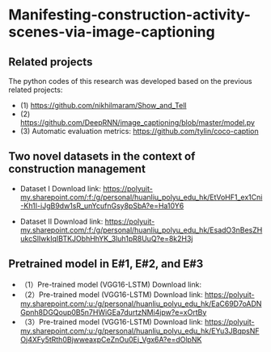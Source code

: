 Manifesting-construction-activity-scenes-via-image-captioning
===================

## Related projects ##

The python codes of this research was developed based on the previous related projects:
- (1) https://github.com/nikhilmaram/Show_and_Tell
- (2) https://github.com/DeepRNN/image_captioning/blob/master/model.py
- (3) Automatic evaluation metrics: https://github.com/tylin/coco-caption

## Two novel datasets in the context of construction management ##

- Dataset I Download link: https://polyuit-my.sharepoint.com/:f:/g/personal/huanliu_polyu_edu_hk/EtVoHF1_ex1Cni-Kh1I-iJgB9dw1sR_unYcufnGsy8pSbA?e=Ha10Y6

- Dataset II Download link: https://polyuit-my.sharepoint.com/:f:/g/personal/huanliu_polyu_edu_hk/EsadO3nBesZHukcSlIwkIqIBTKJObhHhYK_3luh1pR8UuQ?e=8k2H3j

## Pretrained model in E#1, E#2, and E#3 ##

- （1）Pre-trained model (VGG16-LSTM) Download link: 
- （2）Pre-trained model (VGG16-LSTM) Download link: https://polyuit-my.sharepoint.com/:u:/g/personal/huanliu_polyu_edu_hk/EaC69D7oADNGpnh8DGQoup0B5n7HWiGEa7durtzNMi4jpw?e=xOrtBy
- （3）Pre-trained model (VGG16-LSTM) Download link: https://polyuit-my.sharepoint.com/:u:/g/personal/huanliu_polyu_edu_hk/EYu3JBqpsNFOj4XFy5tRth0BjwweaxpCeZnOu0Ej_Vgx6A?e=dOlpNK
